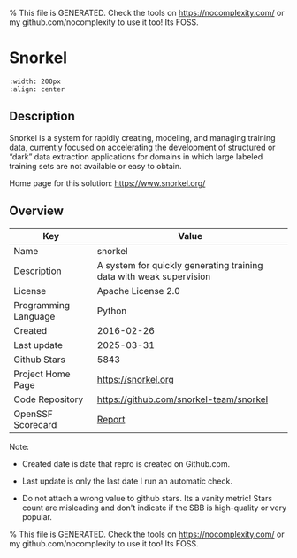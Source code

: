
% This file is GENERATED. Check the tools on https://nocomplexity.com/ or my github.com/nocomplexity to use it too! Its FOSS. 

# Snorkel


```{image} https://github.com/snorkel-team/snorkel/raw/main/figs/logo_01.png 
:width: 200px 
:align: center 
```

## Description 

Snorkel is a system for rapidly creating, modeling, and managing training data, currently focused on accelerating the development of structured or “dark” data extraction applications for domains in which large labeled training sets are not available or easy to obtain.

Home page for this solution: https://www.snorkel.org/ 

## Overview 

| Key | Value |
| --- | --- |
| Name | snorkel |
| Description | A system for quickly generating training data with weak supervision |
| License | Apache License 2.0 |
| Programming Language | Python |
| Created | 2016-02-26 |
| Last update | 2025-03-31 |
| Github Stars | 5843 |
| Project Home Page | https://snorkel.org |
| Code Repository | https://github.com/snorkel-team/snorkel |
| OpenSSF Scorecard | [Report](https://securityscorecards.dev/viewer/?uri=github.com/snorkel-team/snorkel) |

Note:
 - Created date is date that repro is created on Github.com. 

- Last update is only the last date I run an automatic check. 

- Do not attach a wrong value to github stars. Its a vanity metric! Stars count are misleading and 
don't indicate if the SBB is high-quality or very popular.

% This file is GENERATED. Check the tools on https://nocomplexity.com/ or my github.com/nocomplexity to use it too! Its FOSS. 

